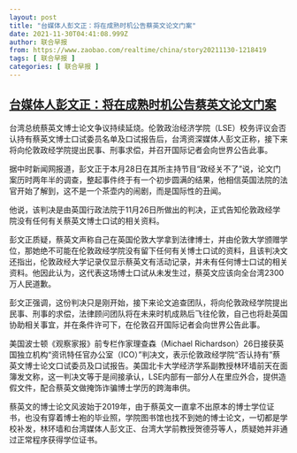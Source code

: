 ```yaml
---
layout: post
title: "台媒体人彭文正：将在成熟时机公告蔡英文论文门案"
date: 2021-11-30T04:41:08.999Z
author: 联合早报
from: https://www.zaobao.com/realtime/china/story20211130-1218419
tags: [ 联合早报 ]
categories: [ 联合早报 ]
---
```

<!--1638261660000-->
[台媒体人彭文正：将在成熟时机公告蔡英文论文门案](https://www.zaobao.com/realtime/china/story20211130-1218419)
------

<div>
<p>台湾总统蔡英文博士论文争议持续延烧。伦敦政治经济学院（LSE）校务评议会否认持有蔡英文博士口试委员名单及口试报告后，台湾资深媒体人彭文正称，接下来将向伦敦政经学院提出民事、刑事求偿，并召开国际记者会向世界公告此事。</p><p>据中时新闻网报道，彭文正于本月28日在其所主持节目“政经关不了”说，论文门案历时两年半的调查，整起事件终于有一个初步圆满的结果，他相信英国法院的法官开始了解到，这不是一个茶壶内的闹剧，而是国际性的丑闻。</p><p>他说，该判决是由英国行政法院于11月26日所做出的判决，正式告知伦敦政经学院没有任何有关蔡英文博士口试的相关资料。</p><section id="imu"><div id="dfp-ad-imu1">        </div></section><p>彭文正质疑，蔡英文声称自己在英国伦敦大学拿到法律博士，并由伦敦大学颁赠学位，那她绝不可能在伦敦政经学院没有留下任何有关博士口试的资料，且该判决文还指出，伦敦政经大学记录仅显示蔡英文有活动记录，并未有任何博士口试的相关资料。他因此认为，这代表这场博士口试从未发生过，蔡英文应该向全台湾2300万人民道歉。</p><p>彭文正强调，这份判决只是刚开始，接下来论文追查团队，将向伦敦政经学院提出民事、刑事的求偿，法律顾问团队将在未来时机成熟后飞往伦敦，自己也将赴英国协助相关事宜，并在条件许可下，在伦敦召开国际记者会向世界公告此事。</p><p>美国波士顿《观察家报》前专栏作家理查森（Michael Richardson）26日接获英国独立机构“资讯特任官办公室（ICO）”判决文，表示伦敦政经学院“否认持有”蔡英文博士论文口试委员及口试报告。美国北卡大学经济学系副教授林环墙前天在面簿发文称，这一判决文等于是间接承认，LSE内部有一部分人在里应外合，提供造假文件，配合蔡英文做掩饰诈骗博士学历的跨海串供。</p><div id="innity-in-post"></div><div id="dfp-ad-midarticlespecial">        </div><p>蔡英文的博士论文风波始于2019年，由于蔡英文一直拿不出原本的博士学位证书，也没有穿着博士袍的毕业照，学院图书馆也找不到她的博士论文，一切都是学校补发，林环墙和台湾媒体人彭文正、台湾大学前教授贺德芬等人，质疑她并非通过正常程序获得学位证书。</p>      <div class="cx_paywall_placeholder" id="sph_cdp_40"></div>
</div>
